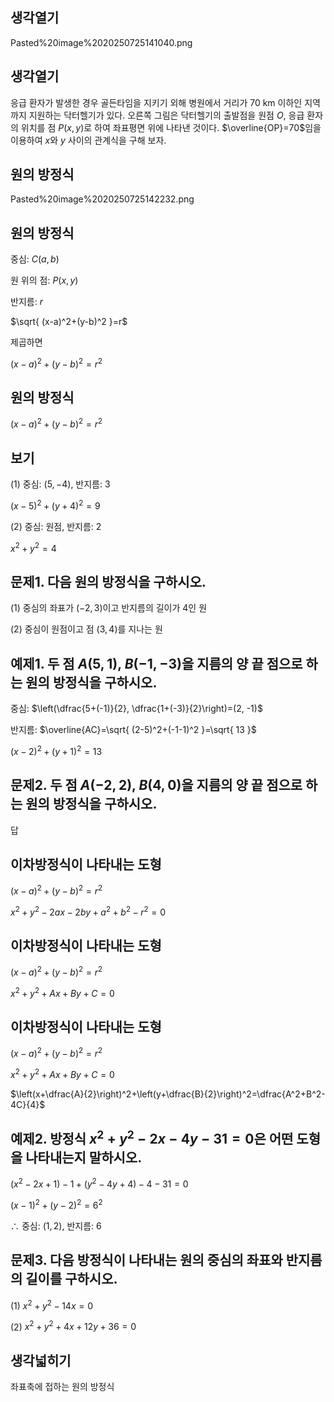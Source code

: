 
## 생각열기

Pasted%20image%2020250725141040.png

## 생각열기

응급 환자가 발생한 경우 골든타임을 지키기 외해 병원에서 거리가 70 km 이하인 지역까지 지원하는 닥터헬기가 있다. 오른쪽 그림은 닥터헬기의 출발점을 원점 $O$, 응급 환자의 위치를 점 $P(x, y)$로 하여 좌표평면 위에 나타낸 것이다. $\overline{OP}=70$임을 이용하여 $x$와 $y$ 사이의 관계식을 구해 보자.

## 원의 방정식

Pasted%20image%2020250725142232.png

## 원의 방정식

중심: $C(a, b)$

원 위의 점: $P(x, y)$

반지름: $r$

$\sqrt{ (x-a)^2+(y-b)^2 }=r$

제곱하면

$(x-a)^2+(y-b)^2=r^2$

## 원의 방정식

$(x-a)^2+(y-b)^2=r^2$

## 보기

(1) 중심: $(5, -4)$, 반지름: $3$

$(x-5)^2+(y+4)^2=9$

(2) 중심: 원점, 반지름: $2$

$x^2+y^2=4$

## 문제1. 다음 원의 방정식을 구하시오.

(1) 중심의 좌표가 $(-2, 3)$이고 반지름의 길이가 $4$인 원

(2) 중심이 원점이고 점 $(3,4)$를 지나는 원

## 예제1. 두 점 $A(5, 1)$, $B(-1, -3)$을 지름의 양 끝 점으로 하는 원의 방정식을 구하시오. 

중심: $\left(\dfrac{5+(-1)}{2}, \dfrac{1+(-3)}{2}\right)=(2, -1)$

반지름: $\overline{AC}=\sqrt{ (2-5)^2+(-1-1)^2 }=\sqrt{ 13 }$

$(x-2)^2+(y+1)^2=13$

## 문제2. 두 점 $A(-2, 2)$, $B(4,0)$을 지름의 양 끝 점으로 하는 원의 방정식을 구하시오. 

답

## 이차방정식이 나타내는 도형

$(x-a)^2+(y-b)^2=r^2$

$x^2+y^2-2ax-2by+a^2+b^2-r^2=0$

## 이차방정식이 나타내는 도형

$(x-a)^2+(y-b)^2=r^2$

$x^2+y^2+Ax+By+C=0$

## 이차방정식이 나타내는 도형

$(x-a)^2+(y-b)^2=r^2$

$x^2+y^2+Ax+By+C=0$

$\left(x+\dfrac{A}{2}\right)^2+\left(y+\dfrac{B}{2}\right)^2=\dfrac{A^2+B^2-4C}{4}$

## 예제2. 방정식 $x^2+y^2-2x-4y-31=0$은 어떤 도형을 나타내는지 말하시오. 

$(x^2-2x+1)-1+(y^2-4y+4)-4-31=0$

$(x-1)^2+(y-2)^2=6^2$

$\therefore$ 중심: $(1, 2)$, 반지름: $6$

## 문제3. 다음 방정식이 나타내는 원의 중심의 좌표와 반지름의 길이를 구하시오. 

(1) $x^2+y^2-14x=0$

(2) $x^2+y^2+4x+12y+36=0$

## 생각넓히기

좌표축에 접하는 원의 방정식
